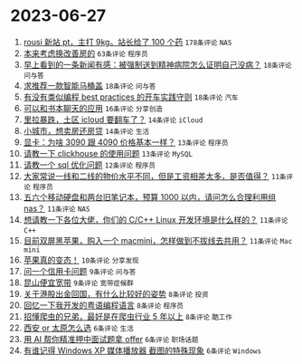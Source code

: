 # 2023-06-27

1. [rousi 新站 pt，主打 9kg。站长给了 100 个药](https://www.v2ex.com/t/951968) `178条评论` `NAS`
1. [本来考虑换改善房的](https://www.v2ex.com/t/951938) `63条评论` `程序员`
1. [早上看到的一条新闻有感：被强制送到精神病院怎么证明自己没病？](https://www.v2ex.com/t/951983) `18条评论` `问与答`
1. [求推荐一款智能马桶盖](https://www.v2ex.com/t/951961) `18条评论` `问与答`
1. [有没有类似编程 best practices 的开车实践守则](https://www.v2ex.com/t/951934) `18条评论` `汽车`
1. [可以和书本聊天的应用](https://www.v2ex.com/t/951935) `16条评论` `分享创造`
1. [里拉暴跌，土区 icloud 要翻车了？](https://www.v2ex.com/t/951988) `14条评论` `iCloud`
1. [小城市，想卖房还房贷](https://www.v2ex.com/t/951967) `14条评论` `生活`
1. [显卡：为啥 3090 跟 4090 价格基本一样？](https://www.v2ex.com/t/951981) `13条评论` `程序员`
1. [请教一下 clickhouse 的使用问题](https://www.v2ex.com/t/951954) `13条评论` `MySQL`
1. [请教一个 sql 优化问题](https://www.v2ex.com/t/951969) `12条评论` `程序员`
1. [大家常说一线和二线的物价水平不同，但是工资相差太多，是否值得？](https://www.v2ex.com/t/951975) `11条评论` `程序员`
1. [五六个移动硬盘和两台旧笔记本，预算 1000 以内，请问怎么合理利用组 nas？](https://www.v2ex.com/t/951972) `11条评论` `NAS`
1. [想请教一下各位大佬，你们的 C/C++ Linux 开发环境是什么样的？](https://www.v2ex.com/t/951941) `11条评论` `C++`
1. [目前双屏黑苹果，购入一个 macmini，怎样做到不拔线去共用？](https://www.v2ex.com/t/951940) `11条评论` `Mac mini`
1. [苹果真的变态！](https://www.v2ex.com/t/951989) `10条评论` `分享发现`
1. [问一个信用卡问题](https://www.v2ex.com/t/951999) `9条评论` `问与答`
1. [昆山便宜宽带](https://www.v2ex.com/t/951957) `9条评论` `宽带症候群`
1. [关于港股出金回国，有什么比较好的姿势](https://www.v2ex.com/t/951973) `8条评论` `投资`
1. [回忆一下我开发的粤语编程语言](https://www.v2ex.com/t/951971) `8条评论` `程序员`
1. [招懂爬虫的兄弟，最好是在爬虫行业 5 年以上](https://www.v2ex.com/t/951937) `8条评论` `酷工作`
1. [西安 or 太原怎么选](https://www.v2ex.com/t/951990) `6条评论` `生活`
1. [用 AI 帮你精准押中面试题拿 offer](https://www.v2ex.com/t/951979) `6条评论` `职场话题`
1. [有谁记得 Windows XP 媒体播放器 截图的特殊现象](https://www.v2ex.com/t/951977) `6条评论` `Windows`
